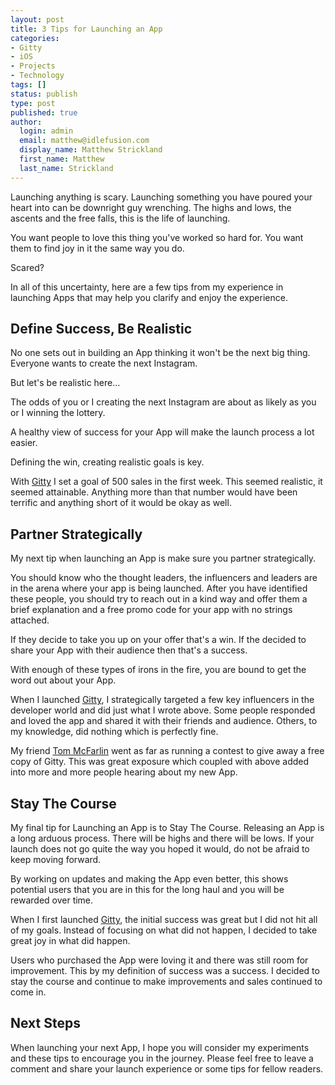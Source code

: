 ```yaml
---
layout: post
title: 3 Tips for Launching an App
categories:
- Gitty
- iOS
- Projects
- Technology
tags: []
status: publish
type: post
published: true
author:
  login: admin
  email: matthew@idlefusion.com
  display_name: Matthew Strickland
  first_name: Matthew
  last_name: Strickland
---
```

Launching anything is scary. Launching something you have poured your heart into can be downright guy wrenching. The highs and lows, the ascents and the free falls, this is the life of launching.

You want people to love this thing you've worked so hard for. You want them to find joy in it the same way you do.

Scared?

In all of this uncertainty, here are a few tips from my experience in launching Apps that may help you clarify and enjoy the experience.

<!-- more -->

## Define Success, Be Realistic

No one sets out in building an App thinking it won't be the next big thing. Everyone wants to create the next Instagram.

But let's be realistic here...

The odds of you or I creating the next Instagram are about as likely as you or I winning the lottery.

A healthy view of success for your App will make the launch process a lot easier.

Defining the win, creating realistic goals is key.

With [Gitty](http://gittyapp.com) I set a goal of 500 sales in the first week. This seemed realistic, it seemed attainable. Anything more than that number would have been terrific and anything short of it would be okay as well.

## Partner Strategically

My next tip when launching an App is make sure you partner strategically.

You should know who the thought leaders, the influencers and leaders are in the arena where your app is being launched. After you have identified these people, you should try to reach out in a kind way and offer them a brief explanation and a free promo code for your app with no strings attached.

If they decide to take you up on your offer that's a win. If the decided to share your App with their audience then that's a success.

With enough of these types of irons in the fire, you are bound to get the word out about your App.

When I launched [Gitty](http://gittyapp.com), I strategically targeted a few key influencers in the developer world and did just what I wrote above. Some people responded and loved the app and shared it with their friends and audience. Others, to my knowledge, did nothing which is perfectly fine.

My friend [Tom McFarlin](http://tommcfarlin.com) went as far as running a contest to give away a free copy of Gitty. This was great exposure which coupled with above added into more and more people hearing about my new App.

## Stay The Course

My final tip for Launching an App is to Stay The Course. Releasing an App is a long arduous process. There will be highs and there will be lows. If your launch does not go quite the way you hoped it would, do not be afraid to keep moving forward.

By working on updates and making the App even better, this shows potential users that you are in this for the long haul and you will be rewarded over time.

When I first launched [Gitty](http://gittyapp.com), the initial success was great but I did not hit all of my goals. Instead of focusing on what did not happen, I decided to take great joy in what did happen.

Users who purchased the App were loving it and there was still room for improvement. This by my definition of success was a success. I decided to stay the course and continue to make improvements and sales continued to come in.

## Next Steps

When launching your next App, I hope you will consider my experiments and these tips to encourage you in the journey. Please feel free to leave a comment and share your launch experience or some tips for fellow readers.
